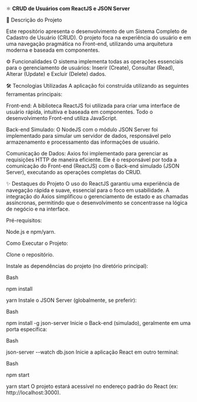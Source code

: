 ⚛️ **CRUD de Usuários com ReactJS e JSON Server**


📄 Descrição do Projeto

Este repositório apresenta o desenvolvimento de um Sistema Completo de Cadastro de Usuário (CRUD). O projeto foca na experiência do usuário e em uma navegação pragmática no Front-end, utilizando uma arquitetura moderna e baseada em componentes.

⚙️ Funcionalidades
O sistema implementa todas as operações essenciais para o gerenciamento de usuários: Inserir (Create), Consultar (Read), Alterar (Update) e Excluir (Delete) dados.

🛠️ Tecnologias Utilizadas
A aplicação foi construída utilizando as seguintes ferramentas principais:

Front-end: A biblioteca ReactJS foi utilizada para criar uma interface de usuário rápida, intuitiva e baseada em componentes. Todo o desenvolvimento Front-end utiliza JavaScript.

Back-end Simulado: O NodeJS com o módulo JSON Server foi implementado para simular um servidor de dados, responsável pelo armazenamento e processamento das informações de usuário.

Comunicação de Dados: Axios foi implementado para gerenciar as requisições HTTP de maneira eficiente. Ele é o responsável por toda a comunicação do Front-end (ReactJS) com o Back-end simulado (JSON Server), executando as operações completas do CRUD.

✨ Destaques do Projeto
O uso do ReactJS garantiu uma experiência de navegação rápida e suave, essencial para o foco em usabilidade. A integração do Axios simplificou o gerenciamento de estado e as chamadas assíncronas, permitindo que o desenvolvimento se concentrasse na lógica de negócio e na interface.

Pré-requisitos:

Node.js e npm/yarn.

Como Executar o Projeto:

Clone o repositório.

Instale as dependências do projeto (no diretório principal):

Bash

npm install

yarn
Instale o JSON Server (globalmente, se preferir):

Bash

npm install -g json-server
Inicie o Back-end (simulado), geralmente em uma porta específica:

Bash

json-server --watch db.json
Inicie a aplicação React em outro terminal:

Bash

npm start

yarn start
O projeto estará acessível no endereço padrão do React (ex: http://localhost:3000).
